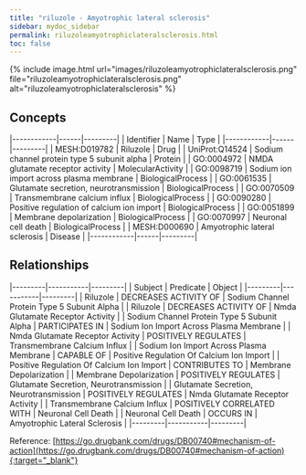 ```yaml
---
title: "riluzole - Amyotrophic lateral sclerosis"
sidebar: mydoc_sidebar
permalink: riluzoleamyotrophiclateralsclerosis.html
toc: false 
---
```


{% include image.html url="images/riluzoleamyotrophiclateralsclerosis.png" file="riluzoleamyotrophiclateralsclerosis.png" alt="riluzoleamyotrophiclateralsclerosis" %}

## Concepts

|------------|------|---------|
| Identifier | Name | Type    |
|------------|------|---------|
| MESH:D019782 | Riluzole | Drug |
| UniProt:Q14524 | Sodium channel protein type 5 subunit alpha | Protein |
| GO:0004972 | NMDA glutamate receptor activity | MolecularActivity |
| GO:0098719 | Sodium ion import across plasma membrane | BiologicalProcess |
| GO:0061535 | Glutamate secretion, neurotransmission | BiologicalProcess |
| GO:0070509 | Transmembrane calcium influx | BiologicalProcess |
| GO:0090280 | Positive regulation of calcium ion import | BiologicalProcess |
| GO:0051899 | Membrane depolarization | BiologicalProcess |
| GO:0070997 | Neuronal cell death | BiologicalProcess |
| MESH:D000690 | Amyotrophic lateral sclerosis | Disease |
|------------|------|---------|

## Relationships

|---------|-----------|---------|
| Subject | Predicate | Object  |
|---------|-----------|---------|
| Riluzole | DECREASES ACTIVITY OF | Sodium Channel Protein Type 5 Subunit Alpha |
| Riluzole | DECREASES ACTIVITY OF | Nmda Glutamate Receptor Activity |
| Sodium Channel Protein Type 5 Subunit Alpha | PARTICIPATES IN | Sodium Ion Import Across Plasma Membrane |
| Nmda Glutamate Receptor Activity | POSITIVELY REGULATES | Transmembrane Calcium Influx |
| Sodium Ion Import Across Plasma Membrane | CAPABLE OF | Positive Regulation Of Calcium Ion Import |
| Positive Regulation Of Calcium Ion Import | CONTRIBUTES TO | Membrane Depolarization |
| Membrane Depolarization | POSITIVELY REGULATES | Glutamate Secretion, Neurotransmission |
| Glutamate Secretion, Neurotransmission | POSITIVELY REGULATES | Nmda Glutamate Receptor Activity |
| Transmembrane Calcium Influx | POSITIVELY CORRELATED WITH | Neuronal Cell Death |
| Neuronal Cell Death | OCCURS IN | Amyotrophic Lateral Sclerosis |
|---------|-----------|---------|

Reference: [https://go.drugbank.com/drugs/DB00740#mechanism-of-action](https://go.drugbank.com/drugs/DB00740#mechanism-of-action){:target="_blank"}